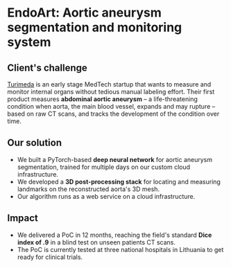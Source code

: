 # EndoArt: Aortic aneurysm segmentation and monitoring system

## Client's challenge

[Turimeda](https://www.turimeda.com/) is an early stage MedTech startup that wants to measure and monitor internal organs without tedious manual labeling effort. Their first product measures **abdominal aortic aneurysm** – a life-threatening condition when aorta, the main blood vessel, expands and may rupture – based on raw CT scans, and tracks the development of the condition over time.

## Our solution

- We built a PyTorch-based **deep neural network** for aortic aneurysm segmentation, trained for multiple days on our custom cloud infrastructure.
- We developed a **3D post-processing stack** for locating and measuring landmarks on the reconstructed aorta's 3D mesh.
- Our algorithm runs as a web service on a cloud infrastructure.

## Impact

- We delivered a PoC in 12 months, reaching the field's standard **Dice index of .9** in a blind test on unseen patients CT scans.
- The PoC is currently tested at three national hospitals in Lithuania to get ready for clinical trials.